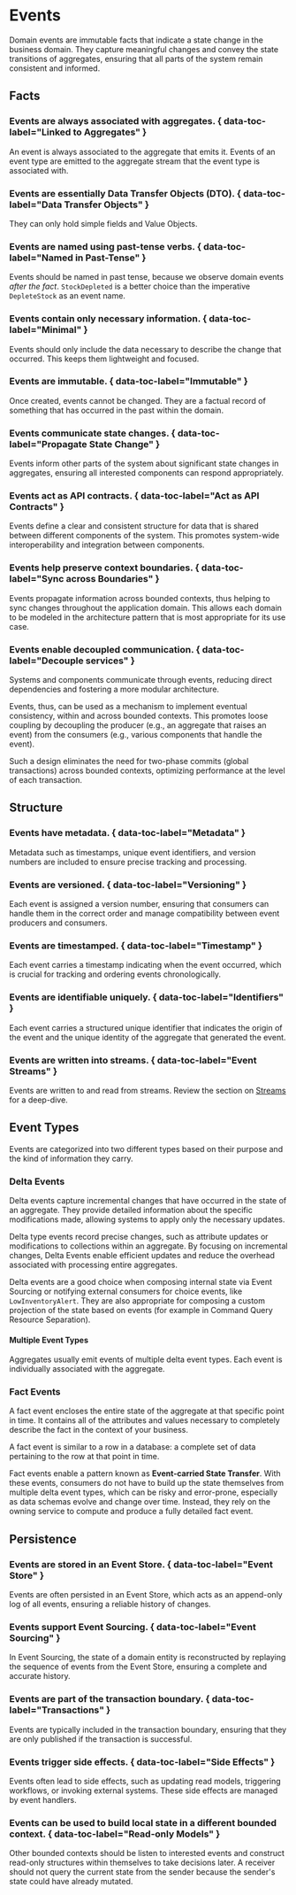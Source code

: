 # Events

Domain events are immutable facts that indicate a state change in the
business domain. They capture meaningful changes and convey the state
transitions of aggregates, ensuring that all parts of the system remain
consistent and informed.

## Facts

### Events are always associated with aggregates. { data-toc-label="Linked to Aggregates" }
An event is always associated to the aggregate that emits it. Events of an
event type are emitted to the aggregate stream that the event type is
associated with.

### Events are essentially Data Transfer Objects (DTO). { data-toc-label="Data Transfer Objects" }
They can only hold simple fields and Value Objects.

### Events are named using past-tense verbs. { data-toc-label="Named in Past-Tense" }
Events should be named in past tense, because we observe domain events _after
the fact_. `StockDepleted` is a better choice than the imperative
`DepleteStock` as an event name.

### Events contain only necessary information. { data-toc-label="Minimal" }
Events should only include the data necessary to describe the change that
occurred. This keeps them lightweight and focused.

### Events are immutable. { data-toc-label="Immutable" }
Once created, events cannot be changed. They are a factual record of something
that has occurred in the past within the domain.

### Events communicate state changes. { data-toc-label="Propagate State Change" }
Events inform other parts of the system about significant state changes in
aggregates, ensuring all interested components can respond appropriately.

### Events act as API contracts. { data-toc-label="Act as API Contracts" }

Events define a clear and consistent structure for data that is shared
between different components of the system. This promotes system-wide
interoperability and integration between components.

### Events help preserve context boundaries. { data-toc-label="Sync across Boundaries" }

Events propagate information across bounded contexts, thus helping to
sync changes throughout the application domain. This allows each domain
to be modeled in the architecture pattern that is most appropriate for its
use case.

### Events enable decoupled communication. { data-toc-label="Decouple services" }
Systems and components communicate through events, reducing direct dependencies
and fostering a more modular architecture.

Events, thus, can be used as a mechanism to implement eventual consistency,
within and across bounded contexts. This promotes loose coupling by decoupling
the producer (e.g., an aggregate that raises an event) from the consumers
(e.g., various components that handle the event).

Such a design eliminates the need for two-phase commits (global
transactions) across bounded contexts, optimizing performance at the level
of each transaction.

## Structure

### Events have **metadata**. { data-toc-label="Metadata" }
Metadata such as timestamps, unique event identifiers, and version numbers are
included to ensure precise tracking and processing.

### Events are **versioned**. { data-toc-label="Versioning" }
Each event is assigned a version number, ensuring that consumers can handle
them in the correct order and manage compatibility between event producers and
consumers.

### Events are **timestamped**. { data-toc-label="Timestamp" }
Each event carries a timestamp indicating when the event occurred, which is
crucial for tracking and ordering events chronologically.

### Events are identifiable uniquely.  { data-toc-label="Identifiers" }
Each event carries a structured unique identifier that indicates the origin of
the event and the unique identity of the aggregate that generated the event.

### Events are written into streams.  { data-toc-label="Event Streams" }
Events are written to and read from streams. Review the section on
[Streams](../streams.md) for a deep-dive.

## Event Types

Events are categorized into two different types based on their purpose and the
kind of information they carry.

### Delta Events

Delta events capture incremental changes that have occurred in the state of
an aggregate. They provide detailed information about the specific
modifications made, allowing systems to apply only the necessary updates.

Delta type events record precise changes, such as  attribute updates or
modifications to collections within an aggregate. By focusing on incremental
changes, Delta Events enable efficient updates and reduce the overhead
associated with processing entire aggregates.

Delta events are a good choice when composing internal state via Event Sourcing
or notifying external consumers for choice events, like `LowInventoryAlert`.
They are also appropriate for composing a custom projection of the state based on
events (for example in Command Query Resource Separation).

#### Multiple Event Types

Aggregates usually emit events of multiple delta event types. Each event
is individually associated with the aggregate.

### Fact Events

A fact event encloses the entire state of the aggregate at that specific point
in time. It contains all of the attributes and values necessary to completely
describe the fact in the context of your business.

A fact event is similar to a row in a database: a complete set of data
pertaining to the row at that point in time.

Fact events enable a pattern known as **Event-carried State Transfer**. With
these events, consumers do not have to build up the state themselves from
multiple delta event types, which can be risky and error-prone, especially as
data schemas evolve and change over time. Instead, they rely on the owning
service to compute and produce a fully detailed fact event.


## Persistence

### Events are stored in an Event Store. { data-toc-label="Event Store" }
Events are often persisted in an Event Store, which acts as an append-only
log of all events, ensuring a reliable history of changes.

### Events support Event Sourcing. { data-toc-label="Event Sourcing" }
In Event Sourcing, the state of a domain entity is reconstructed by replaying
the sequence of events from the Event Store, ensuring a complete and accurate
history.

### Events are part of the transaction boundary. { data-toc-label="Transactions" }
Events are typically included in the transaction boundary, ensuring that they
are only published if the transaction is successful.

### Events trigger side effects. { data-toc-label="Side Effects" }
Events often lead to side effects, such as updating read models, triggering
workflows, or invoking external systems. These side effects are managed by
event handlers.

### Events can be used to build local state in a different bounded context. { data-toc-label="Read-only Models" }
Other bounded contexts should be listen to interested events and construct
read-only structures within themselves to take decisions later. A receiver
should not query the current state from the sender because the sender's state
could have already mutated.
